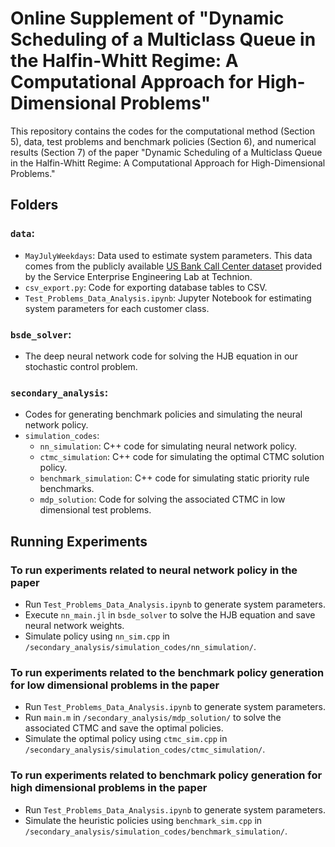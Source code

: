 # Online Supplement of "Dynamic Scheduling of a Multiclass Queue in the Halfin-Whitt Regime: A Computational Approach for High-Dimensional Problems"

This repository contains the codes for the computational method (Section 5), data, test problems and benchmark policies (Section 6), and numerical results (Section 7) of the paper "Dynamic Scheduling of a Multiclass Queue in the Halfin-Whitt Regime: A Computational Approach for High-Dimensional Problems."

## Folders

### `data`:
  * `MayJulyWeekdays`: Data used to estimate system parameters. This data comes from the publicly available [US Bank Call Center dataset](https://see-center.iem.technion.ac.il/databases/USBank/) provided by the Service Enterprise Engineering Lab at Technion. 
  * `csv_export.py`: Code for exporting database tables to CSV.
  * `Test_Problems_Data_Analysis.ipynb`: Jupyter Notebook for estimating system parameters for each customer class.
 
### `bsde_solver`:
   * The deep neural network code for solving the HJB equation in our stochastic control problem.

### `secondary_analysis`: 
   * Codes for generating benchmark policies and simulating the neural network policy.
   * `simulation_codes`:
      * `nn_simulation`: C++ code for simulating neural network policy. 
      * `ctmc_simulation`: C++ code for simulating the optimal CTMC solution policy.
      * `benchmark_simulation`: C++ code for simulating static priority rule benchmarks. 
      * `mdp_solution`: Code for solving the associated CTMC in low dimensional test problems.
 
## Running Experiments

### To run experiments related to neural network policy in the paper

* Run `Test_Problems_Data_Analysis.ipynb` to generate system parameters.
* Execute `nn_main.jl` in `bsde_solver` to solve the HJB equation and save neural network weights.
* Simulate policy using `nn_sim.cpp` in `/secondary_analysis/simulation_codes/nn_simulation/`.

### To run experiments related to the benchmark policy generation for low dimensional problems in the paper

* Run `Test_Problems_Data_Analysis.ipynb` to generate system parameters.
* Run `main.m` in `/secondary_analysis/mdp_solution/` to solve the associated CTMC and save the optimal policies.
* Simulate the optimal policy using `ctmc_sim.cpp` in `/secondary_analysis/simulation_codes/ctmc_simulation/`.

### To run experiments related to benchmark policy generation for high dimensional problems in the paper

* Run `Test_Problems_Data_Analysis.ipynb` to generate system parameters.
* Simulate the heuristic policies using `benchmark_sim.cpp` in `/secondary_analysis/simulation_codes/benchmark_simulation/`.



